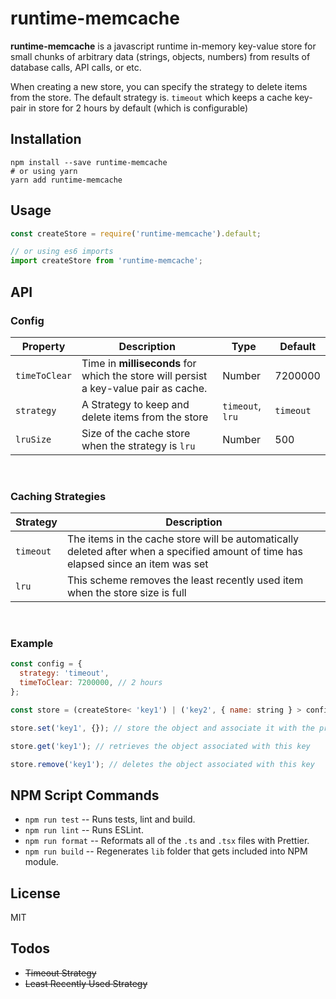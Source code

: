 # runtime-memcache

**runtime-memcache** is a javascript runtime in-memory key-value store for small chunks of arbitrary data (strings, objects, numbers) from results of database calls, API calls, or etc.

When creating a new store, you can specify the strategy to delete items from the store. The default strategy is. `timeout` which keeps a cache key-pair in store for 2 hours by default (which is configurable)

## Installation

```shell
npm install --save runtime-memcache
# or using yarn
yarn add runtime-memcache
```

## Usage

```javascript
const createStore = require('runtime-memcache').default;

// or using es6 imports
import createStore from 'runtime-memcache';
```

## API

### Config

| Property      | Description                                                                          | Type             | Default   |
| ------------- | ------------------------------------------------------------------------------------ | ---------------- | --------- |
| `timeToClear` | Time in **milliseconds** for which the store will persist a key-value pair as cache. | Number           | 7200000   |
| `strategy`    | A Strategy to keep and delete items from the store                                   | `timeout`, `lru` | `timeout` |
| `lruSize`     | Size of the cache store when the strategy is `lru`                                   | Number           | 500       |

<br />

### Caching Strategies

| Strategy  | Description                                                                                                                        |
| --------- | ---------------------------------------------------------------------------------------------------------------------------------- |
| `timeout` | The items in the cache store will be automatically deleted after when a specified amount of time has elapsed since an item was set |
| `lru`     | This scheme removes the least recently used item when the store size is full                                                       |

<br />

### Example

```javascript
const config = {
  strategy: 'timeout',
  timeToClear: 7200000, // 2 hours
};

const store = (createStore< 'key1') | ('key2', { name: string } > config);

store.set('key1', {}); // store the object and associate it with the provided key

store.get('key1'); // retrieves the object associated with this key

store.remove('key1'); // deletes the object associated with this key
```

## NPM Script Commands

- `npm run test` -- Runs tests, lint and build.
- `npm run lint` -- Runs ESLint.
- `npm run format` -- Reformats all of the `.ts` and `.tsx` files with Prettier.
- `npm run build` -- Regenerates `lib` folder that gets included into NPM module.

## License

MIT

## Todos

- <s>Timeout Strategy</s>
- <s>Least Recently Used Strategy<s>
